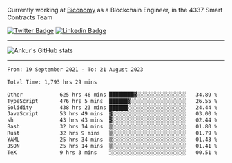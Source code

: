Currently working at [Biconomy](https://biconomy.io/) as a Blockchain Engineer, in the 4337 Smart Contracts Team

 [![Twitter Badge](https://img.shields.io/badge/-@ankurdubey521-1ca0f1?style=flat-square&labelColor=1ca0f1&logo=twitter&logoColor=white&link=https://twitter.com/ankurdubey521)](https://twitter.com/ankurdubey521) [![Linkedin Badge](https://img.shields.io/badge/-ankurdubey521-blue?style=flat-square&logo=Linkedin&logoColor=white&link=https://www.linkedin.com/in/ankurdubey521/)](https://www.linkedin.com/in/ankurdubey521/)

<hr/>

![Ankur's GitHub stats](https://github-readme-stats.vercel.app/api?username=ankurdubey521&count_private=true&theme=radical)

<hr/>

<!--START_SECTION:waka-->

```txt
From: 19 September 2021 - To: 21 August 2023

Total Time: 1,793 hrs 29 mins

Other            625 hrs 46 mins ████████▓░░░░░░░░░░░░░░░░   34.89 %
TypeScript       476 hrs 5 mins  ██████▓░░░░░░░░░░░░░░░░░░   26.55 %
Solidity         438 hrs 23 mins ██████░░░░░░░░░░░░░░░░░░░   24.44 %
JavaScript       53 hrs 49 mins  ▓░░░░░░░░░░░░░░░░░░░░░░░░   03.00 %
sh               43 hrs 43 mins  ▓░░░░░░░░░░░░░░░░░░░░░░░░   02.44 %
Bash             32 hrs 14 mins  ▒░░░░░░░░░░░░░░░░░░░░░░░░   01.80 %
Rust             32 hrs 9 mins   ▒░░░░░░░░░░░░░░░░░░░░░░░░   01.79 %
YAML             25 hrs 34 mins  ▒░░░░░░░░░░░░░░░░░░░░░░░░   01.43 %
JSON             25 hrs 14 mins  ▒░░░░░░░░░░░░░░░░░░░░░░░░   01.41 %
TeX              9 hrs 3 mins    ░░░░░░░░░░░░░░░░░░░░░░░░░   00.51 %
```

<!--END_SECTION:waka-->
